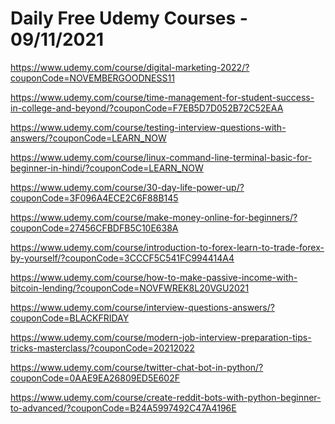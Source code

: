 # Daily Free Udemy Courses - 09/11/2021

https://www.udemy.com/course/digital-marketing-2022/?couponCode=NOVEMBERGOODNESS11
https://www.udemy.com/course/time-management-for-student-success-in-college-and-beyond/?couponCode=F7EB5D7D052B72C52EAA
https://www.udemy.com/course/testing-interview-questions-with-answers/?couponCode=LEARN_NOW
https://www.udemy.com/course/linux-command-line-terminal-basic-for-beginner-in-hindi/?couponCode=LEARN_NOW
https://www.udemy.com/course/30-day-life-power-up/?couponCode=3F096A4ECE2C6F88B145
https://www.udemy.com/course/make-money-online-for-beginners/?couponCode=27456CFBDFB5C10E638A
https://www.udemy.com/course/introduction-to-forex-learn-to-trade-forex-by-yourself/?couponCode=3CCCF5C541FC994414A4
https://www.udemy.com/course/how-to-make-passive-income-with-bitcoin-lending/?couponCode=NOVFWREK8L20VGU2021
https://www.udemy.com/course/interview-questions-answers/?couponCode=BLACKFRIDAY
https://www.udemy.com/course/modern-job-interview-preparation-tips-tricks-masterclass/?couponCode=20212022
https://www.udemy.com/course/twitter-chat-bot-in-python/?couponCode=0AAE9EA26809ED5E602F
https://www.udemy.com/course/create-reddit-bots-with-python-beginner-to-advanced/?couponCode=B24A5997492C47A4196E
